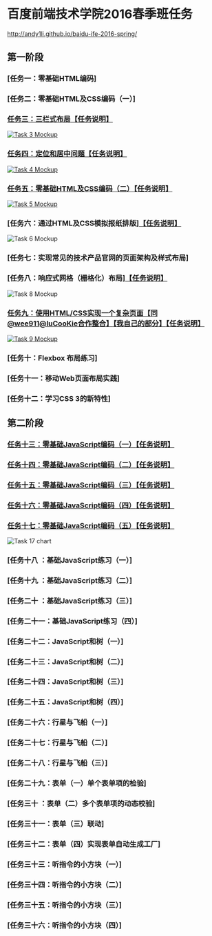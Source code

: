 # 百度前端技术学院2016春季班任务

http://andy1li.github.io/baidu-ife-2016-spring/

## 第一阶段

### [任务一：零基础HTML编码]

### [任务二：零基础HTML及CSS编码（一）]

### [任务三：三栏式布局](http://andy1li.github.io/baidu-ife-2016-spring/task-1-3/task-3.html)[【任务说明】](https://github.com/andy1li/baidu-ife-2016-spring/tree/master/task-1-3)
[![Task 3 Mockup](http://andy1li.github.io/baidu-ife-2016-spring/task-1-3/task-3-mockup.png)](http://andy1li.github.io/baidu-ife-2016-spring/task-1-3/task-3.html)

### [任务四：定位和居中问题](http://andy1li.github.io/baidu-ife-2016-spring/task-1-4/task-4.html)[【任务说明】](https://github.com/andy1li/baidu-ife-2016-spring/tree/master/task-1-4)
[![Task 4 Mockup](http://andy1li.github.io/baidu-ife-2016-spring/task-1-4/task-4-mockup.png)](http://andy1li.github.io/baidu-ife-2016-spring/task-1-4/task-4.html)

### [任务五：零基础HTML及CSS编码（二）](http://andy1li.github.io/baidu-ife-2016-spring/task-1-5/task-5.html)[【任务说明】](https://github.com/andy1li/baidu-ife-2016-spring/tree/master/task-1-5)
[![Task 5 Mockup](http://andy1li.github.io/baidu-ife-2016-spring/task-1-5/task-5-mockup.jpg)](http://andy1li.github.io/baidu-ife-2016-spring/task-1-5/task-5.html)

### [任务六：通过HTML及CSS模拟报纸排版][【任务说明】](https://github.com/andy1li/baidu-ife-2016-spring/tree/master/task-1-6)
![Task 6 Mockup](http://andy1li.github.io/baidu-ife-2016-spring/task-1-6/task-6-mockup.jpg)

### [任务七：实现常见的技术产品官网的页面架构及样式布局]

### [任务八：响应式网格（栅格化）布局][【任务说明】](https://github.com/andy1li/baidu-ife-2016-spring/tree/master/task-1-8)
![Task 8 Mockup](http://andy1li.github.io/baidu-ife-2016-spring/task-1-8/task-8-mockup.png)

### [任务九：使用HTML/CSS实现一个复杂页面【同@wee911@luCooKie合作整合】](http://andy1li.github.io/baidu-ife-2016-spring/task-1-9/task-9.html)[【我自己的部分】](http://andy1li.github.io/baidu-ife-2016-spring/task-1-9-partial/task-9-andy.html)[【任务说明】](https://github.com/andy1li/baidu-ife-2016-spring/tree/master/task-1-9)
[![Task 9 Mockup](http://andy1li.github.io/baidu-ife-2016-spring/task-1-9/task-9-mockup.jpg)](http://andy1li.github.io/baidu-ife-2016-spring/task-1-9/task-9.html)

### [任务十：Flexbox 布局练习]

### [任务十一：移动Web页面布局实践]

### [任务十二：学习CSS 3的新特性]


## 第二阶段

### [任务十三：零基础JavaScript编码（一）](http://andy1li.github.io/baidu-ife-2016-spring/task-2-13/task-13.html)[【任务说明】](https://github.com/andy1li/baidu-ife-2016-spring/tree/master/task-2-13)

### [任务十四：零基础JavaScript编码（二）](http://andy1li.github.io/baidu-ife-2016-spring/task-2-14/task-14.html)[【任务说明】](https://github.com/andy1li/baidu-ife-2016-spring/tree/master/task-2-14)

### [任务十五：零基础JavaScript编码（三）](http://andy1li.github.io/baidu-ife-2016-spring/task-2-15/task-15.html)[【任务说明】](https://github.com/andy1li/baidu-ife-2016-spring/tree/master/task-2-15)

### [任务十六：零基础JavaScript编码（四）](http://andy1li.github.io/baidu-ife-2016-spring/task-2-16/task-16.html)[【任务说明】](https://github.com/andy1li/baidu-ife-2016-spring/tree/master/task-2-16)

### [任务十七：零基础JavaScript编码（五）](http://andy1li.github.io/baidu-ife-2016-spring/task-2-17/task-17.html)[【任务说明】](https://github.com/andy1li/baidu-ife-2016-spring/tree/master/task-2-17)
![Task 17 chart](http://7xrp04.com1.z0.glb.clouddn.com/task_2_17_1.jpg)


### [任务十八  ：基础JavaScript练习（一）]

### [任务十九  ：基础JavaScript练习（二）]

### [任务二十  ：基础JavaScript练习（三）]

### [任务二十一：基础JavaScript练习（四）]


### [任务二十二：JavaScript和树（一）]

### [任务二十三：JavaScript和树（二）]

### [任务二十四：JavaScript和树（三）]

### [任务二十五：JavaScript和树（四）]


### [任务二十六：行星与飞船（一）]

### [任务二十七：行星与飞船（二）]

### [任务二十八：行星与飞船（三）]


### [任务二十九：表单（一）单个表单项的检验]

### [任务三十  ：表单（二）多个表单项的动态校验]

### [任务三十一：表单（三）联动]

### [任务三十二：表单（四）实现表单自动生成工厂]


### [任务三十三：听指令的小方块（一）]

### [任务三十四：听指令的小方块（二）]

### [任务三十五：听指令的小方块（三）]

### [任务三十六：听指令的小方块（四）]
